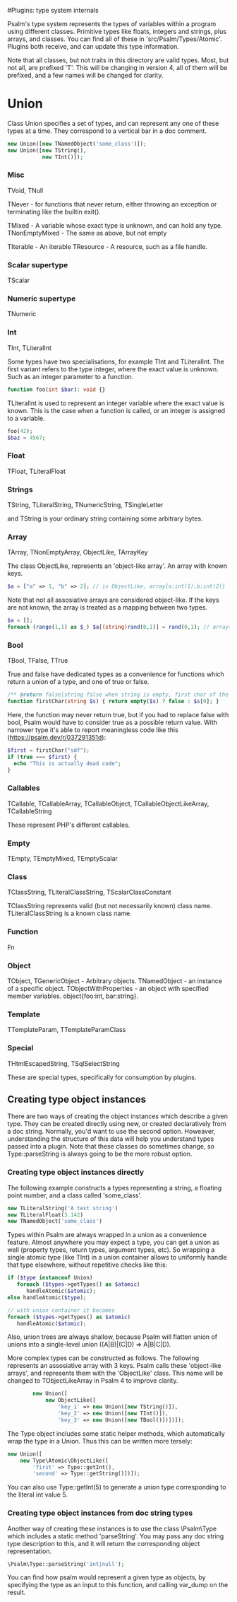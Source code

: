 #Plugins: type system internals

Psalm's type system represents the types of variables within a program using different classes. Primitive types like floats, integers and strings, plus arrays, and classes. You can find all of these in 'src/Psalm/Types/Atomic'. Plugins both receive, and can update this type information.

Note that all classes, but not traits in this directory are valid types. Most, but not all, are prefixed 'T'. This will be changing in version 4, all of them will be prefixed, and a few names will be changed for clarity.


# Union

Class Union specifies a set of types, and can represent any one of these types at a time. They correspond to a vertical bar in a doc comment.

``` php
new Union([new TNamedObject('some_class')]);
new Union([new TString(),
           new TInt()]);

```


### Misc

TVoid, TNull

TNever - for functions that never return, either throwing an exception or terminating like the builtin exit().

TMixed - A variable whose exact type is unknown, and can hold any type.
TNonEmptyMixed - The same as above, but not empty


TIterable - An iterable
TResource - A resource, such as a file handle.


### Scalar supertype

TScalar


### Numeric supertype

TNumeric


### Int

TInt, TLiteralInt

Some types have two specialisations, for example TInt and TLiteralInt. The first variant refers to the type integer, where the exact value is unknown. Such as an integer parameter to a function.

``` php
function foo(int $bar): void {}
```

TLiteralInt is used to represent an integer variable where the exact value is known. This is the case when a function is called, or an integer is assigned to a variable.

``` php
foo(42);
$baz = 4567;
```


### Float

TFloat, TLiteralFloat


### Strings

TString, TLiteralString, TNumericString, TSingleLetter

and TString is your ordinary string containing some arbitrary bytes.


### Array

TArray, TNonEmptyArray, ObjectLike, TArrayKey


The class ObjectLike, represents an 'object-like array'. An array with known keys.

``` php
$a = ["a" => 1, "b" => 2]; // is ObjectLike, array{a:int(1),b:int(2)}
```

Note that not all assosiative arrays are considered object-like. If the keys are not known, the array is treated as a mapping between two types.

``` php
$a = [];
foreach (range(1,1) as $_) $a[(string)rand(0,1)] = rand(0,1); // array<string,int>
```


### Bool

TBool, TFalse, TTrue

True and false have dedicated types as a convenience for functions which return a union of a type, and one of true or false. 

``` php
/** @return false|string false when string is empty, first char of the parameter otherwise */
function firstChar(string $s) { return empty($s) ? false : $s[0]; }
```

Here, the function may never return true, but if you had to replace false with bool, Psalm would have to consider true as a possible return value. With narrower type it's able to report meaningless code like this (https://psalm.dev/r/037291351d):

``` php
$first = firstChar("sdf");
if (true === $first) {
  echo "This is actually dead code";
}
```


### Callables

TCallable, TCallableArray, TCallableObject, TCallableObjectLikeArray, TCallableString

These represent PHP's different callables.


### Empty

TEmpty, TEmptyMixed, TEmptyScalar


### Class

TClassString, TLiteralClassString, TScalarClassConstant

TClassString represents valid (but not necessarily known) class name. TLiteralClassString is a known class name.


### Function

Fn


### Object

TObject, TGenericObject - Arbitrary objects.
TNamedObject -  an instance of a specific object.
TObjectWithProperties - an object with specified member variables. object{foo:int, bar:string}.


### Template

TTemplateParam, TTemplateParamClass


### Special

THtmlEscapedString, TSqlSelectString

These are special types, specifically for consumption by plugins.


## Creating type object instances

There are two ways of creating the object instances which describe a given type. They can be created directly using new, or created declaratively from a doc string. Normally, you'd want to use the second option. Howeaver, understanding the structure of this data will help you understand types passed into a plugin.
Note that these classes do sometimes change, so Type::parseString is always going to be the more robust option.


### Creating type object instances directly

The following example constructs a types representing a string, a floating point number, and a class called 'some\_class'.

``` php
new TLiteralString('A text string')
new TLiteralFloat(3.142)
new TNamedObject('some_class')
```

Types within Psalm are always wrapped in a union as a convenience feature. Almost anywhere you may expect a type, you can get a union as well (property types, return types, argument types, etc). So wrapping a single atomic type (like TInt) in a union container allows to uniformly handle that type elsewhere, without repetitive checks like this:

``` php
if ($type instanceof Union) 
   foreach ($types->getTypes() as $atomic) 
      handleAtomic($atomic); 
else handleAtomic($type);

// with union container it becomes
foreach ($types->getTypes() as $atomic)
   handleAtomic($atomic);
```

Also, union trees are always shallow, because Psalm will flatten union of unions into a single-level union ((A|B)|(C|D) => A|B|C|D).


More complex types can be constructed as follows. The following represents an assosiative array with 3 keys. Psalm calls these 'object-like arrays', and represents them with the 'ObjectLike' class. This name will be changed to TObjectLikeArray in Psalm 4 to improve clarity.


``` php
        new Union([
            new ObjectLike([
                'key_1' => new Union([new TString()]),
                'key_2' => new Union([new TInt()]),
                'key_3' => new Union([new TBool()])])]);
```

The Type object includes some static helper methods, which automatically wrap the type in a Union. Thus this can be written more tersely: 

``` php
new Union([
    new Type\Atomic\ObjectLike([
        'first' => Type::getInt(),
        'second' => Type::getString()])]);
```

You can also use Type::getInt(5) to generate a union type corresponding to the literal int value 5.


### Creating type object instances from doc string types

Another way of creating these instances is to use the class \Psalm\Type which includes a static method 'parseString'. You may pass any doc string type description to this, and it will return the corresponding object representation.

``` php
\Psalm\Type::parseString('int|null');
```

You can find how psalm would represent a given type as objects, by specifying the type as an input to this function, and calling var\_dump on the result.


